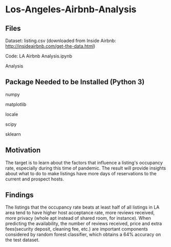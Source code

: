 # Los-Angeles-Airbnb-Analysis

## Files
Dataset: listing.csv  (downloaded from Inside Airbnb: http://insideairbnb.com/get-the-data.html)

Code: LA Airbnb Analysis.ipynb

Analysis

## Package Needed to be Installed (Python 3)
numpy

matplotlib

locale

scipy

sklearn


## Motivation
The target is to learn about the factors that influence a listing's occupancy rate, especially during this time of pandemic. The result will provide insights about what to do to make listings have more days of reservations to the current and prospect hosts.

## Findings
The listings that the occupancy rate beats at least half of all listings in LA area tend to have higher host acceptance rate, more reviews received, more privacy (whole apt instead of shared room, for instance). When predicting the availability, the number of reviews received, price and extra fees(security deposit, cleaning fee, etc.) are important components considered by random forest classifier, which obtains a 64% accuracy on the test dataset.
